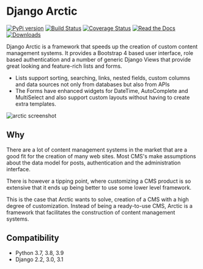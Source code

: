 # Django Arctic
[![PyPi version](https://img.shields.io/pypi/v/django-arctic.svg)](https://pypi.python.org/pypi/django-arctic/)
[![Build Status](https://travis-ci.org/dpgmediamagazines/django-arctic.svg?branch=develop)](https://travis-ci.org/dpgmediamagazines/django-arctic)
[![Coverage Status](https://coveralls.io/repos/github/dpgmediamagazines/django-arctic/badge.svg?branch=develop)](https://coveralls.io/github/dpgmediamagazines/django-arctic)
[![Read the Docs](https://readthedocs.org/projects/django-arctic/badge/?version=latest)](https://django-arctic.readthedocs.io/en/latest/)
[![Downloads](https://pepy.tech/badge/django-arctic/month)](https://pepy.tech/project/django-arctic/month)

Django Arctic is a framework that speeds up the creation of custom content 
management systems.
It provides a Bootstrap 4 based user interface, role based authentication and
a number of generic Django Views that provide great looking and feature-rich 
lists and forms.

- Lists support sorting, searching, links, nested fields, custom columns 
  and data sources not only from databases but also from APIs
- The Forms have enhanced widgets for DateTime, AutoComplete and MultiSelect 
  and also support custom layouts without having to create extra 
  templates.

![arctic screenshot](https://raw.githubusercontent.com/sanoma/django-arctic/master/docs/img/arctic_screenshot.png)

## Why

There are a lot of content management systems in the market that are a good fit 
for the creation of many web sites.
Most CMS's make assumptions about the data model for posts, authentication and 
the administration interface.

There is however a tipping point, where customizing a CMS product
is so extensive that it ends up being better to use some lower level framework.

This is the case that Arctic wants to solve, creation of a CMS with a high 
degree of customization.
Instead of being a ready-to-use CMS, Arctic is a framework that facilitates the construction of content management systems.

## Compatibility

* Python 3.7, 3.8, 3.9
* Django 2.2, 3.0, 3.1
